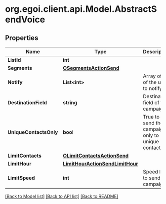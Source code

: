 
# org.egoi.client.api.Model.AbstractSendVoice

## Properties

Name | Type | Description | Notes
------------ | ------------- | ------------- | -------------
**ListId** | **int** |  | 
**Segments** | [**OSegmentsActionSend**](OSegmentsActionSend.md) |  | 
**Notify** | **List&lt;int&gt;** | Array of IDs of the users to notify | [optional] 
**DestinationField** | **string** | Destination field of this campaign | 
**UniqueContactsOnly** | **bool** | True to send the campaign only to unique contacts | [optional] [default to false]
**LimitContacts** | [**OLimitContactsActionSend**](OLimitContactsActionSend.md) |  | [optional] 
**LimitHour** | [**LimitHourActionSendLimitHour**](LimitHourActionSendLimitHour.md) |  | [optional] 
**LimitSpeed** | **int** | Speed limit to send the campaign | [optional] 

[[Back to Model list]](../README.md#documentation-for-models)
[[Back to API list]](../README.md#documentation-for-api-endpoints)
[[Back to README]](../README.md)

